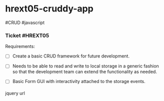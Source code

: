 # hrext05-cruddy-app
#CRUD #javascript

### Ticket #HREXT05

Requirements: 
- [ ] Create a basic CRUD framework for future development. 
- [ ] Needs to be able to read and write to local storage in a generic fashion so that the development team can extend the functionality as needed.
- [ ] Basic Form GUI with interactivity attached to the storage events.



####
jquery url <script src="https://ajax.googleapis.com/ajax/libs/jquery/3.3.1/jquery.min.js"></script>
